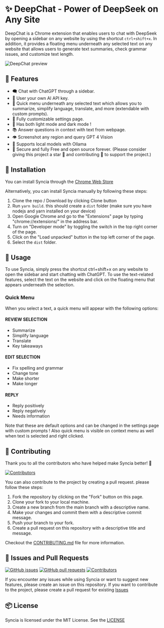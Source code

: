 # ✨ DeepChat - Power of DeepSeek on Any Site

DeepChat is a Chrome extension that enables users to chat with DeepSeek by opening a sidebar on any website by using the shortcut `ctrl+shift+x`. In addition, it provides a floating menu underneath any selected text on any website that allows users to generate text summaries, check grammar issues, and customize text length.

![DeepChat preview](demo.png)

## 🦾 Features

- 🗨️ Chat with ChatGPT through a sidebar.
- 🔑 User your own AI API key.
- 📜 Quick menu underneath any selected text which allows you to summarize, simplify language, translate, and more (extendable with custom prompts).
- 💯 Fully customizable settings page.
- 🎨 Has both light mode and dark mode !
- 📚 Answer questions in context with text from webpage.
- 👁️ Screenshot any region and query GPT 4 Vision
- 🦙 Supports local models with Ollama
- 🔐 Secure and fully Free and open source forever. (Please consider giving this project a star 🌟 and contributing 💖 to support the project.)

## 🐳 Installation

You can install Syncia through the [Chrome Web Store](https://chromewebstore.google.com/detail/deepchat-power-of-chatgpt/femhcibnncinlabdboehojdhfcihpkpl?hl=en&authuser=0)

Alternatively, you can install Syncia manually by following these steps:

1. Clone the repo / Download by clicking Clone button
2. Run `yarn build`. this should create a `dist` folder (make sure you have nodejs and yarn installed on your device)
3. Open Google Chrome and go to the "Extensions" page by typing "chrome://extensions/" in the address bar.
4. Turn on "Developer mode" by toggling the switch in the top right corner of the page.
5. Click on the "Load unpacked" button in the top left corner of the page.
6. Select the `dist` folder.

## 💫 Usage

To use Syncia, simply press the shortcut ctrl+shift+x on any website to open the sidebar and start chatting with ChatGPT. To use the text-related features, select the text on the website and click on the floating menu that appears underneath the selection.

### Quick Menu

When you select a text, a quick menu will appear with the following options:

#### REVIEW SELECTION

- Summarize
- Simplify language
- Translate
- Key takeaways

#### EDIT SELECTION

- Fix spelling and grammar
- Change tone
- Make shorter
- Make longer

#### REPLY

- Reply positively
- Reply negatively
- Needs information

Note that these are default options and can be changed in the settings page with custom prompts ! Also quick menu is visible on context menu as well when text is selected and right clicked.

## 💖 Contributing

Thank you to all the contributors who have helped make Syncia better! 👏

[![Contributors](https://contrib.rocks/image?repo=Royal-lobster/Syncia)](https://github.com/Royal-lobster/Syncia/graphs/contributors)

You can also contribute to the project by creating a pull request. please follow these steps:

1. Fork the repository by clicking on the "Fork" button on this page.
2. Clone your fork to your local machine.
3. Create a new branch from the main branch with a descriptive name.
4. Make your changes and commit them with a descriptive commit message.
5. Push your branch to your fork.
6. Create a pull request on this repository with a descriptive title and message.

Checkout the [CONTRIBUTING.md](
    https://github.com/Royal-lobster/Syncia/blob/main/CONTRIBUTING.md
) file for more information.

## 🔎 Issues and Pull Requests

[![GitHub issues](https://flat.badgen.net/github/issues/Royal-lobster/Syncia)](https://github.com/Royal-lobster/Syncia/issues)
[![GitHub pull requests](https://flat.badgen.net/github/prs/Royal-lobster/Syncia)](https://github.com/Royal-lobster/Syncia/pulls)
[![Contributors](https://flat.badgen.net/github/contributors/Royal-lobster/Syncia)](https://github.com/Royal-lobster/Syncia/graphs/contributors)


If you encounter any issues while using Syncia or want to suggest new features, please create an issue on this repository. If you want to contribute to the project, please create a pull request for existing [Issues](https://github.com/Royal-lobster/Syncia/issues?q=is%3Aissue+is%3Aopen+sort%3Aupdated-desc)

## 📦 License

Syncia is licensed under the MIT License. See the [LICENSE](https://github.com/Royal-lobster/Syncia/blob/main/LICENSE)
